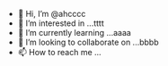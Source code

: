 - 👋 Hi, I’m @ahcccc
- 👀 I’m interested in ...tttt
- 🌱 I’m currently learning ...aaaa
- 💞️ I’m looking to collaborate on ...bbbb
- 📫 How to reach me ...

<!---
ahcccc/ahcccc is a ✨ special ✨ repository because its `README.md` (this file) appears on your GitHub profile.
You can click the Preview link to take a look at your changes.
--->
